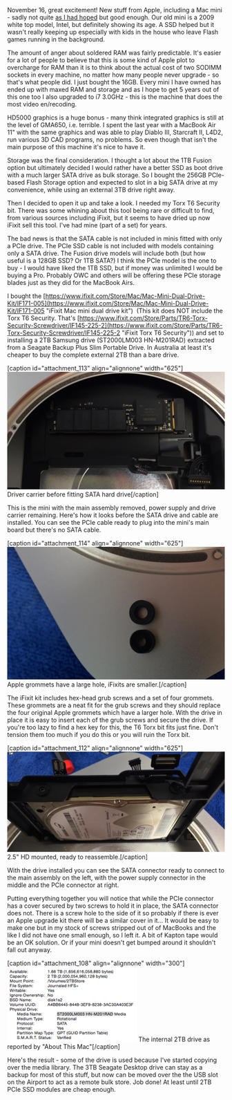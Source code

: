 November 16, great excitement! New stuff from Apple, including a Mac mini - sadly not quite [as I had hoped](http://www.grayunicorn.com/the-next-mac-mini/ "The Next Mac mini") but good enough. Our old mini is a 2009 white top model, Intel, but definitely showing its age. A SSD helped but it wasn't really keeping up especially with kids in the house who leave Flash games running in the background.

The amount of anger about soldered RAM was fairly predictable. It's easier for a lot of people to believe that this is some kind of Apple plot to overcharge for RAM than it is to think about the actual cost of two SODIMM sockets in every machine, no matter how many people never upgrade - so that's what people did. I just bought the 16GB. Every mini I have owned has ended up with maxed RAM and storage and as I hope to get 5 years out of this one too I also upgraded to i7 3.0GHz - this is the machine that does the most video en/recoding.

HD5000 graphics is a huge bonus - many think integrated graphics is still at the level of GMA650, i.e. terrible. I spent the last year with a MacBook Air 11" with the same graphics and was able to play Diablo III, Starcraft II, L4D2, run various 3D CAD programs, no problems. So even though that isn't the main purpose of this machine it's nice to have it.

Storage was the final consideration. I thought a lot about the 1TB Fusion option but ultimately decided I would rather have a better SSD as boot drive with a much larger SATA drive as bulk storage. So I bought the 256GB PCIe-based Flash Storage option and expected to slot in a big SATA drive at my convenience, while using an external 3TB drive right away.

Then I decided to open it up and take a look. I needed my Torx T6 Security bit. There was some whining about this tool being rare or difficult to find, from various sources including iFixit, but it seems to have dried up now iFixit sell this tool. I've had mine (part of a set) for years.

The bad news is that the SATA cable is not included in minis fitted with only a PCIe drive. The PCIe SSD cable is not included with models containing only a SATA drive. The Fusion drive models will include both (but how useful is a 128GB SSD? Or 1TB SATA?) I think the PCIe model is the one to buy - I would have liked the 1TB SSD, but if money was unlimited I would be buying a Pro. Probably OWC and others will be offering these PCIe storage blades just as they did for the MacBook Airs.

I bought the [https://www.ifixit.com/Store/Mac/Mac-Mini-Dual-Drive-Kit/IF171-005](https://www.ifixit.com/Store/Mac/Mac-Mini-Dual-Drive-Kit/IF171-005 "iFixit Mac mini dual drive kit")  (This kit does NOT include the Torx T6 Security. That's [https://www.ifixit.com/Store/Parts/TR6-Torx-Security-Screwdriver/IF145-225-2](https://www.ifixit.com/Store/Parts/TR6-Torx-Security-Screwdriver/IF145-225-2 "iFixit Torx T6 Security")) and set to installing a 2TB Samsung drive (ST2000LM003 HN-M201RAD) extracted from a Seagate Backup Plus Slim Portable Drive. In Australia at least it's cheaper to buy the complete external 2TB than a bare drive.

[caption id="attachment_113" align="alignnone" width="625"][![Driver carrier before fitting SATA hard drive](assets/IMG_0010-1024x553.jpg)](http://www.grayunicorn.com/wp-content/uploads/2014/11/IMG_0010.jpg) Driver carrier before fitting SATA hard drive[/caption]

This is the mini with the main assembly removed, power supply and drive carrier remaining. Here's how it looks before the SATA drive and cable are installed. You can see the PCIe cable ready to plug into the mini's main board but there's no SATA cable.

[caption id="attachment_114" align="alignnone" width="625"][![Apple grommets have a large hole, iFixits are smaller.](assets/IMG_0012-1024x624.jpg)](http://www.grayunicorn.com/wp-content/uploads/2014/11/IMG_0012.jpg) Apple grommets have a large hole, iFixits are smaller.[/caption]

The iFixit kit includes hex-head grub screws and a set of four grommets. These grommets are a neat fit for the grub screws and they should replace the four original Apple grommets which have a larger hole. With the drive in place it is easy to insert each of the grub screws and secure the drive. If you're too lazy to find a hex key for this, the T6 Torx bit fits just fine. Don't tension them too much if you do this or you will ruin the Torx bit.

[caption id="attachment_112" align="alignnone" width="625"][![2.5" HD mounted, ready to reassemble.](assets/IMG_0014-1024x470.jpg)](http://www.grayunicorn.com/wp-content/uploads/2014/11/IMG_0014.jpg) 2.5" HD mounted, ready to reassemble.[/caption]

With the drive installed you can see the SATA connector ready to connect to the main assembly on the left, with the power supply connector in the middle and the PCIe connector at right.

Putting everything together you will notice that while the PCIe connector has a cover secured by two screws to hold it in place, the SATA connector does not. There is a screw hole to the side of it so probably if there is ever an Apple upgrade kit there will be a similar cover in it... It would be easy to make one but in my stock of screws stripped out of of MacBooks and the like I did not have one small enough, so I left it. A bit of Kapton tape would be an OK solution. Or if your mini doesn't get bumped around it shouldn't fall out anyway.

[caption id="attachment_108" align="alignnone" width="300"][![The internal 2TB drive as reported by "About This Mac"](assets/Screen-Shot-2014-11-18-at-8.32.49-PM-300x173.png)](http://www.grayunicorn.com/wp-content/uploads/2014/11/Screen-Shot-2014-11-18-at-8.32.49-PM.png) The internal 2TB drive as reported by "About This Mac"[/caption]

Here's the result - some of the drive is used because I've started copying over the media library. The 3TB Seagate Desktop drive can stay as a backup for most of this stuff, but now can be moved over the the USB slot on the Airport to act as a remote bulk store. Job done! At least until 2TB PCIe SSD modules are cheap enough.